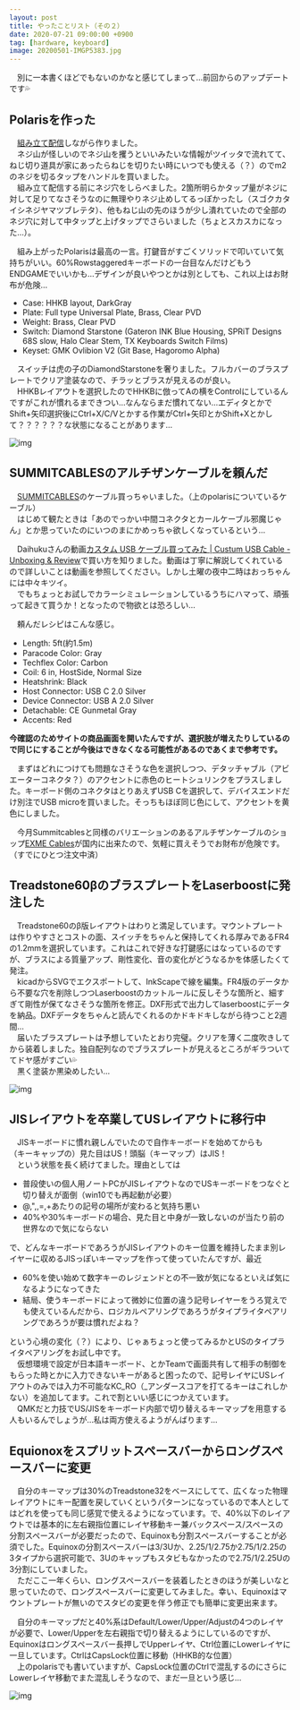 ```yaml
---
layout: post
title: やったことリスト（その２）
date: 2020-07-21 09:00:00 +0900
tag: [hardware, keyboard]
image: 20200501-IMGP5383.jpg
---
```


　別に一本書くほどでもないのかなと感じてしまって…前回からのアップデートです💦  

## Polarisを作った

　[組み立て配信](https://www.youtube.com/watch?v=JJMxZDqxXHM)しながら作りました。  
　ネジ山が怪しいのでネジ山を攫うといいみたいな情報がツイッタで流れてて、ねじ切り道具が家にあったらねじを切りたい時にいつでも使える（？）のでm2のネジを切るタップをハンドルを買いました。  
　組み立て配信する前にネジ穴をしらべました。2箇所明らかタップ量がネジに対して足りてなさそうなのに無理やりネジ止めしてるっぽかったし（スゴクカタイシネジヤマツブレテタ）、他もねじ山の先のほうが少し潰れていたので全部のネジ穴に対して中タップと上げタップでさらいました（ちょとスカスカになった…）。  

　組み上がったPolarisは最高の一言。打鍵音がすごくソリッドで叩いていて気持ちがいい。60%Rowstaggeredキーボードの一台目なんだけどもうENDGAMEでいいかも…デザインが良いやつとかは別としても、これ以上はお財布が危険…  

- Case: HHKB layout, DarkGray
- Plate: Full type Universal Plate, Brass, Clear PVD
- Weight: Brass, Clear PVD
- Switch: Diamond Starstone (Gateron INK Blue Housing, SPRiT Designs 68S slow, Halo Clear Stem, TX Keyboards Switch Films)
- Keyset: GMK Ovlibion V2 (Git Base, Hagoromo Alpha)

　スイッチは虎の子のDiamondStarstoneを奢りました。フルカバーのブラスプレートでクリア塗装なので、チラッとブラスが見えるのが良い。  
　HHKBレイアウトを選択したのでHHKBに倣ってAの横をControlにしているんですがこれが慣れるまできつい…なんならまだ慣れてない…エディタとかでShift+矢印選択後にCtrl+X/C/Vとかする作業がCtrl+矢印とかShift+Xとかして？？？？？？な状態になることがあります…  

![img](/assets/photos/20200501-IMGP5383.jpg)  

## SUMMITCABLESのアルチザンケーブルを頼んだ

　[SUMMITCABLES](https://summitcables.com/)のケーブル買っちゃいました。（上のpolarisについているケーブル）  
　はじめて観たときは「あのでっかい中間コネクタとカールケーブル邪魔じゃん」とか思っていたのにいつのまにかめっちゃ欲しくなっているという…  

　Daihukuさんの動画[カスタム USB ケーブル買ってみた | Custum USB Cable - Unboxing & Review](https://www.youtube.com/watch?v=LRdiYm6Ujwk)で買い方を知りました。動画は丁寧に解説してくれているので詳しいことは動画を参照してください。しかし土曜の夜中二時はおっちゃんには中々キツイ。  
　でもちょっとお試しでカラーシミュレーションしているうちにハマって、頑張って起きて買うか！となったので物欲とは恐ろしい…  

　頼んだレシピはこんな感じ。

- Length: 5ft(約1.5m)
- Paracode Color: Gray
- Techflex Color: Carbon
- Coil: 6 in, HostSide, Normal Size
- Heatshrink: Black
- Host Connector: USB C 2.0 Silver
- Device Connector: USB A 2.0 Silver
- Detachable: CE Gunmetal Gray
- Accents: Red

**今確認のためサイトの商品画面を開いたんですが、選択肢が増えたりしているので同じにすることが今後はできなくなる可能性があるのであくまで参考です。**  

　まずはどれにつけても問題なさそうな色を選択しつつ、デタッチャブル（アビエーターコネクタ？）のアクセントに赤色のヒートシュリンクをプラスしました。キーボード側のコネクタはとりあえずUSB Cを選択して、デバイスエンドだけ別注でUSB microを買いました。そっちもほぼ同じ色にして、アクセントを黄色にしました。  

　今月Summitcablesと同様のバリエーションのあるアルチザンケーブルのショップ[EXME Cables](https://exmecables.com/collections/frontpage)が国内に出来たので、気軽に買えそうでお財布が危険です。（すでにひとつ注文中済）  

## Treadstone60βのブラスプレートをLaserboostに発注した

　Treadstone60のβ版レイアウトはわりと満足しています。マウントプレートは作りやすさとコストの面、スイッチをちゃんと保持してくれる厚みであるFR4の1.2mmを選択しています。これはこれで好きな打鍵感にはなっているのですが、ブラスによる質量アップ、剛性変化、音の変化がどうなるかを体感したくて発注。  
　kicadからSVGでエクスポートして、InkScapeで線を編集。FR4版のデータから不要な穴を削除しつつLaserboostのカットルールに反しそうな箇所と、細すぎて剛性が保てなさそうな箇所を修正。DXF形式で出力してlaserboostにデータを納品。DXFデータをちゃんと読んでくれるのかドキドキしながら待つこと2週間…  
　届いたブラスプレートは予想していたとおり完璧。クリアを薄く二度吹きしてから装着しました。独自配列なのでブラスプレートが見えるところがギラついててドヤ感がすごい💦  
　黒く塗装か黒染めしたい…  

![img](/assets/photos/20200605-IMGP5578.jpg)  

## JISレイアウトを卒業してUSレイアウトに移行中

　JISキーボードに慣れ親しんでいたので自作キーボードを始めてからも  
（キーキャップの）見た目はUS！頭脳（キーマップ）はJIS！  
　という状態を長く続けてました。理由としては  

- 普段使いの個人用ノートPCがJISレイアウトなのでUSキーボードをつなぐと切り替えが面倒（win10でも再起動が必要）
- @,",\,=,+あたりの記号の場所が変わると気持ち悪い
- 40%や30%キーボードの場合、見た目と中身が一致しないのが当たり前の世界なので気にならない

で、どんなキーボードであろうがJISレイアウトのキー位置を維持したまま別レイヤーに収めるJISっぽいキーマップを作って使っていたんですが、最近  

- 60%を使い始めて数字キーのレジェンドとの不一致が気になるといえば気になるようになってきた
- 結局、使うキーボードによって微妙に位置の違う記号レイヤーをうろ覚えでも使えているんだから、ロジカルペアリングであろうがタイプライタペアリングであろうが要は慣れだよね？

という心境の変化（？）により、じゃぁちょっと使ってみるかとUSのタイプライタペアリングをお試し中です。  
　仮想環境で設定が日本語キーボード、とかTeamで画面共有して相手の制御をもらった時とかに入力できないキーがあると困ったので、記号レイヤにUSレイアウトのみでは入力不可能なKC_RO（_アンダースコアを打てるキーはこれしかない）を追加してます。これで割といい感じにつかえています。  
　QMKだと力技でUS/JISをキーボード内部で切り替えるキーマップを用意する人もいるんでしょうが…私は両方使えるようがんばります…  

## Equionoxをスプリットスペースバーからロングスペースバーに変更

　自分のキーマップは30%のTreadstone32をベースにしてて、広くなった物理レイアウトにキー配置を戻していくというパターンになっているので本人としてはどれを使っても同じ感覚で使えるようになっています。で、40%以下のレイアウトでは基本的に左右親指位置にレイヤ移動キー兼バックスペース/スペースの分割スペースバーが必要だったので、Equinoxも分割スペースバーすることが必須でした。Equinoxの分割スペースバーは3/3Uか、2.25/1/2.75か2.75/1/2.25の3タイプから選択可能で、3Uのキャップもスタビもなかったので2.75/1/2.25Uの3分割にしていました。  
　ただここ一年くらい、ロングスペースバーを装着したときのほうが美しいなと思っていたので、ロングスペースバーに変更してみました。幸い、Equinoxはマウントプレートが無いのでスタビの変更を伴う修正でも簡単に変更出来ます。  

　自分のキーマップだと40%系はDefault/Lower/Upper/Adjustの4つのレイヤが必要で、Lower/Upperを左右親指で切り替えるようにしているのですが、Equinoxはロングスペースバー長押しでUpperレイヤ、Ctrl位置にLowerレイヤに一旦しています。CtrlはCapsLock位置に移動（HHKB的な位置）  
　上のpolarisでも書いていますが、CapsLock位置のCtrlで混乱するのにさらにLowerレイヤ移動でまた混乱しそうなので、まだ一旦という感じ…  

![img](/assets/photos/20200625-IMGP5620.jpg)  
